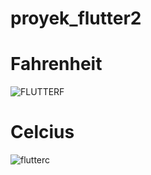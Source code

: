 # proyek_flutter2

# Fahrenheit
![FLUTTERF](https://github.com/RenoSebastian/proyek_flutter2/assets/116626332/32f508a4-7c5b-4a49-9ae2-8371e7cb4fb2)

# Celcius
![flutterc](https://github.com/RenoSebastian/proyek_flutter2/assets/116626332/07be7513-0fee-4d81-9fb1-2ad3984e8bc5)
